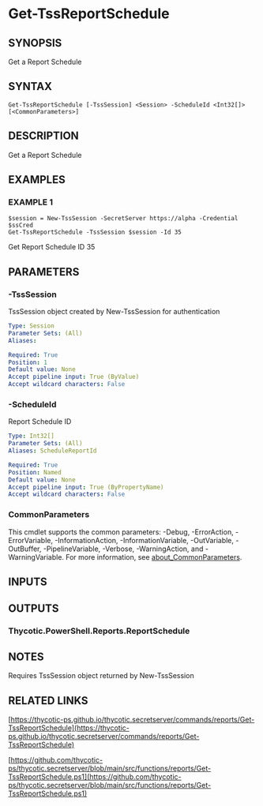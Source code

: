 # Get-TssReportSchedule

## SYNOPSIS
Get a Report Schedule

## SYNTAX

```
Get-TssReportSchedule [-TssSession] <Session> -ScheduleId <Int32[]> [<CommonParameters>]
```

## DESCRIPTION
Get a Report Schedule

## EXAMPLES

### EXAMPLE 1
```
$session = New-TssSession -SecretServer https://alpha -Credential $ssCred
Get-TssReportSchedule -TssSession $session -Id 35
```

Get Report Schedule ID 35

## PARAMETERS

### -TssSession
TssSession object created by New-TssSession for authentication

```yaml
Type: Session
Parameter Sets: (All)
Aliases:

Required: True
Position: 1
Default value: None
Accept pipeline input: True (ByValue)
Accept wildcard characters: False
```

### -ScheduleId
Report Schedule ID

```yaml
Type: Int32[]
Parameter Sets: (All)
Aliases: ScheduleReportId

Required: True
Position: Named
Default value: None
Accept pipeline input: True (ByPropertyName)
Accept wildcard characters: False
```

### CommonParameters
This cmdlet supports the common parameters: -Debug, -ErrorAction, -ErrorVariable, -InformationAction, -InformationVariable, -OutVariable, -OutBuffer, -PipelineVariable, -Verbose, -WarningAction, and -WarningVariable. For more information, see [about_CommonParameters](http://go.microsoft.com/fwlink/?LinkID=113216).

## INPUTS

## OUTPUTS

### Thycotic.PowerShell.Reports.ReportSchedule
## NOTES
Requires TssSession object returned by New-TssSession

## RELATED LINKS

[https://thycotic-ps.github.io/thycotic.secretserver/commands/reports/Get-TssReportSchedule](https://thycotic-ps.github.io/thycotic.secretserver/commands/reports/Get-TssReportSchedule)

[https://github.com/thycotic-ps/thycotic.secretserver/blob/main/src/functions/reports/Get-TssReportSchedule.ps1](https://github.com/thycotic-ps/thycotic.secretserver/blob/main/src/functions/reports/Get-TssReportSchedule.ps1)


